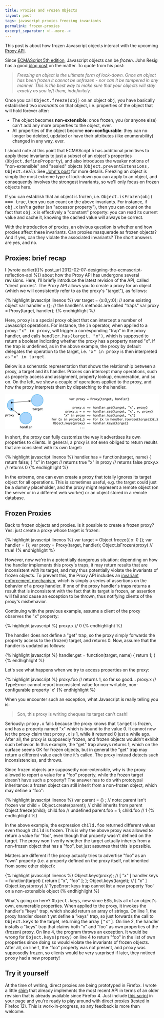 ```yaml
---
title: Proxies and Frozen Objects
layout: post
tags: javascript proxies freezing invariants
permalink: frozen-proxies
excerpt_separator: <!--more-->
---
```

This post is about how frozen Javascript objects interact with the upcoming [Proxy API](http://wiki.ecmascript.org/doku.php?id=harmony:direct_proxies).<!--more-->

Since [ECMAScript 5th edition](http://es5.github.com/), Javascript objects can be _frozen_. John Resig has a good [blog post](http://ejohn.org/blog/ecmascript-5-objects-and-properties/) on the matter. To quote from his post:

> _Freezing an object is the ultimate form of lock-down. Once an object has been frozen it cannot be unfrozen - nor can it be tampered in any manner. This is the best way to make sure that your objects will stay exactly as you left them, indefinitely._

Once you call <tt>Object.freeze(obj)</tt> on an object <tt>obj</tt>, you have basically established two _invariants_ on that object, i.e. properties of the object that will hold forever after:

*   The object becomes **non-extensible**: once frozen, you (or anyone else) can't add any more properties to the object, ever.
*   All properties of the object become **non-configurable**: they can no longer be deleted, updated or have their attributes (like enumerability) changed in any way, ever.

I should note at this point that ECMAScript 5 has additional primitives to apply these invariants to just a subset of an object's properties (<tt>Object.defineProperty</tt>), and also introduces the weaker notions of "non-extensible" and "sealed" objects (<tt>Object.preventExtensions, Object.seal</tt>). See [John's post](http://ejohn.org/blog/ecmascript-5-objects-and-properties/) for more details. Freezing an object is simply the most extreme type of lock-down you can apply to an object, and consequently involves the strongest invariants, so we'll only focus on frozen objects here.

If you can establish that an object is frozen, i.e. <tt>Object.isFrozen(obj) === true</tt>, then you can count on the above invariants. For instance, if <tt>obj.x</tt> isn't a getter (an "accessor property"), then you can count on the fact that <tt>obj.x</tt> is effectively a "constant" property: you can read its current value and cache it, knowing the cached value will always be correct.

With the introduction of proxies, an obvious question is whether and how proxies affect these invariants. Can proxies masquerade as frozen objects? And if yes, can they violate the associated invariants? The short answers are yes, and no.

## Proxies: brief recap

I [wrote earlier]({% post_url 2012-02-07-designing-the-ecmascript-reflection-api %}) about how the Proxy API has undergone several revisions. Here, I'll briefly introduce the latest revision of the API, called "direct proxies". The Proxy API allows you to create a proxy for an object (which we will consistently refer to as the proxy's "target"), as follows:

{% highlight javascript linenos %}
var target = {x:0,y:0}; // some existing object
var handler = {}; // the handler's methods are called "traps"
var proxy = Proxy(target, handler);
{% endhighlight %}

Here, <tt>proxy</tt> is a special proxy object that can intercept a number of Javascript operations. For instance, the <tt>in</tt> operator, when applied to a proxy: <tt>"x" in proxy</tt>, will trigger a corresponding "trap" in the proxy handler, and calls <tt>handler.has(target, "x")</tt>, which is supposed to return a boolean indicating whether the proxy has a property named "x". If the trap is undefined, as in the above example, the proxy by default delegates the operation to the target, i.e. <tt>"x" in proxy</tt> is then interpreted as <tt>"x" in target</tt>.

Below is a schematic representation that shows the relationship between a proxy, a target and its handler. Proxies can intercept many operations, such as property access and assignment, property lookup, enumeration, and so on. On the left, we show a couple of operations applied to the proxy, and how the proxy interprets them by dispatching to the handler.

![Proxy API](/assets/proxy_api.jpg)

In short, the proxy can fully customize the way it advertises its own properties to clients. In general, a proxy is not even obliged to return results that are consistent with its own target:

{% highlight javascript linenos %}
handler.has = function(target, name) { return false; }
"x" in target // returns true
"x" in proxy // returns false
proxy.x // returns 0
{% endhighlight %}

In the extreme, one can even create a proxy that totally ignores its target object for all operations. This is sometimes useful, e.g. the target could just be a dummy placeholder, and the proxy might represent a remote object (on the server or in a different web worker) or an object stored in a remote database.

## Frozen Proxies

Back to frozen objects and proxies. Is it possible to create a frozen proxy? Yes: just create a proxy whose target is frozen:

{% highlight javascript linenos %}
var target = Object.freeze({ x: 0 });
var handler = {};
var proxy = Proxy(target, handler);
Object.isFrozen(proxy) // true!
{% endhighlight %}

However, now we're in a potentially dangerous situation: depending on how the handler implements this proxy's traps, it may return results that are inconsistent with its target, and may thus potentially violate the invariants of frozen objects. To prevent this, the Proxy API includes an [invariant enforcement mechanism](http://wiki.ecmascript.org/doku.php?id=harmony:direct_proxies#invariant_enforcement), which is simply a series of assertions on the behavior of a proxy handler. If one of the proxy handler's traps returns a result that is inconsistent with the fact that its target is frozen, an assertion will fail and cause an exception to be thrown, thus notifying clients of the proxy's misbehavior.

Continuing with the previous example, assume a client of the proxy observes the "x" property:

{% highlight javascript %}
proxy.x // 0
{% endhighlight %}

The handler does not define a "get" trap, so the proxy simply forwards the property access to the (frozen) target, and returns 0\. Now, assume that the handler is updated as follows:

{% highlight javascript %}
handler.get = function(target, name) {
  return 1;
}
{% endhighlight %}

Let's see what happens when we try to access properties on the proxy:

{% highlight javascript %}
proxy.foo // returns 1, so far so good...
proxy.x // TypeError: cannot report inconsistent value for non-writable, non-configurable property 'x' 
{% endhighlight %}

When you encounter such an exception, what Javascript is really telling you is:

> Son, this proxy is writing cheques its target can't cash!

Seriously: <tt>proxy.x</tt> fails because the proxy knows that <tt>target</tt> is frozen, and has a property named "x" which is bound to the value 0\. It cannot now let the proxy claim that <tt>proxy.x</tt> is 1, while it returned 0 just a while ago. After all, the proxy is supposedly frozen, and frozen objects wouldn't exhibit such behavior. In this example, the "get" trap always returns 1, which on the surface seems OK for frozen objects, but in general the "get" trap may return a different value each time it's called. The proxy instead detects such inconsistencies, and throws.

Since frozen objects are supposedly non-extensible, why is the proxy allowed to report a value for a "foo" property, while the frozen target doesn't have such a property? The answer has to do with prototypal inheritance: a frozen object can still inherit from a non-frozen object, which may define a "foo":

{% highlight javascript linenos %}
var parent = {} ; // note: parent isn't frozen
var child = Object.create(parent); // child inherits from parent
Object.freeze(child);
child.foo // undefined
parent.foo = 1;
child.foo // 1
{% endhighlight %}

In the above example, the expression <tt>child.foo</tt> returned different values even though <tt>child</tt> is frozen. This is why the above proxy was allowed to return a value for "foo", even though that property wasn't defined on the target. The proxy won't verify whether the target actually inherits from a non-frozen object that has a "foo", but just assumes that this is possible.

Matters are different if the proxy actually tries to advertise "foo" as an "own" property (i.e. a property defined on the proxy itself, not inherited from some other object):

{% highlight javascript linenos %}
Object.keys(proxy);  // [ "x" ]
handler.keys = function(target) { return [ "x", "foo" ]; };
Object.keys(target); // [ "x" ]
Object.keys(proxy)  // TypeError: keys trap cannot list a new property 'foo' on a non-extensible object
{% endhighlight %}

What's going on here? <tt>Object.keys</tt>, new since ES5, lists all of an object's own, enumerable properties. When applied to the proxy, it invokes the handler's "keys" trap, which should return an array of strings. On line 1, the proxy handler doesn't yet define a "keys" trap, so just forwards the call to <tt>Object.keys</tt> to the target, returning the array <tt>["x"]</tt>. On line 2, the handler installs a "keys" trap that claims both "x" and "foo" as own properties of the (frozen) proxy. On line 4, the program throws an exception. It would be wrong for <tt>Object.keys(proxy)</tt> on line 4 to return "foo" in the list of own properties since doing so would violate the invariants of frozen objects. After all, on line 1, the "foo" property was not present, and <tt>proxy</tt> was supposedly frozen, so clients would be very surprised if later, they noticed <tt>proxy</tt> had a new property!

## Try it yourself

At the time of writing, direct proxies are being prototyped in Firefox. I wrote a little [shim](https://github.com/tvcutsem/harmony-reflect) that already implements the most recent API in terms of an older revision that is already available since Firefox 4\. Just include [this script](https://raw.github.com/tvcutsem/harmony-reflect/master/reflect.js) in your page and you're ready to play around with direct proxies (tested in Firefox 12). This is work-in-progress, so any feedback is more than welcome.
